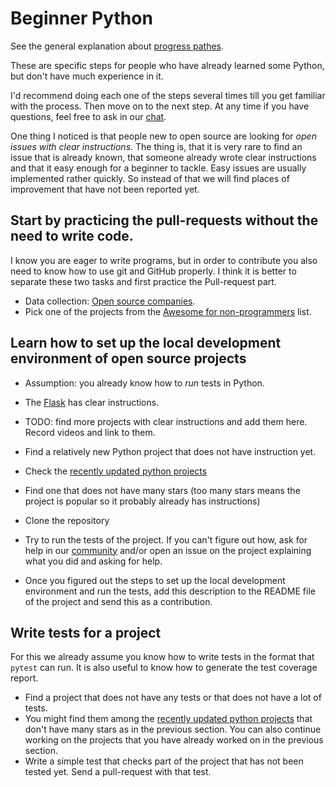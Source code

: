 # Beginner Python

See the general explanation about [progress pathes](/pathes).

These are specific steps for people who have already learned some Python, but don't have much experience in it.

I'd recommend doing each one of the steps several times till you get familiar with the process. Then move on to the next step.
At any time if you have questions, feel free to ask in our [chat](/chat).

One thing I noticed is that people new to open source are looking for *open issues with clear instructions*. The thing is, that it is very rare to find an issue that is already known, that someone already wrote clear instructions and that it easy enough for a beginner to tackle. Easy issues are usually implemented rather quickly. So instead of that we will find places of improvement that have not been reported yet.

## Start by practicing the pull-requests without the need to write code.

I know you are eager to write programs, but in order to contribute you also need to know how to use git and GitHub properly. I think it is better to separate these two tasks and first practice the Pull-request part.

* Data collection: [Open source companies](https://osdc.code-maven.com/open-source-by-organizations/).
* Pick one of the projects from the [Awesome for non-programmers](https://github.com/szabgab/awesome-for-non-programmers) list.

## Learn how to set up the local development environment of open source projects

* Assumption: you already know how to *run* tests in Python.

* The [Flask](https://github.com/pallets/flask) has clear instructions.
* TODO: find more projects with clear instructions and add them here. Record videos and link to them.

* Find a relatively new Python project that does not have instruction yet.
* Check the [recently updated python projects](https://github.com/topics/python?l=python&o=desc&s=updated)
* Find one that does not have many stars (too many stars means the project is popular so it probably already has instructions)
* Clone the repository
* Try to run the tests of the project. If you can't figure out how, ask for help in our [community](/chat) and/or open an issue on the project explaining what you did and asking for help.
* Once you figured out the steps to set up the local development environment and run the tests, add this description to the README file of the project and send this as a contribution.

## Write tests for a project

For this we already assume you know how to write tests in the format that `pytest` can run. It is also useful to know how to generate the test coverage report.

* Find a project that does not have any tests or that does not have a lot of tests.
* You might find them among the [recently updated python projects](https://github.com/topics/python?l=python&o=desc&s=updated) that don't have many stars as in the previous section. You can also continue working on the projects that you have already worked on in the previous section.
* Write a simple test that checks part of the project that has not been tested yet. Send a pull-request with that test.



